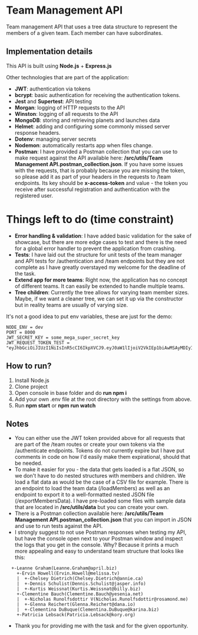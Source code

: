 # Team Management API

Team management API that uses a tree data structure to represent the members of a given team. Each member can have subordinates.

## Implementation details

This API is built using **Node.js** + **Express.js**

Other technologies that are part of the application:
- **JWT**: authentication via tokens
- **bcrypt**: basic authentication for receiving the authentication tokens.
- **Jest** and **Supertest**: API testing
- **Morgan**: logging of HTTP requests to the API
- **Winston**: logging of all requests to the API
- **MongoDB**: storing and retrieving planets and launches data
- **Helmet**: adding and configuring some commonly missed server response headers.
- **Dotenv**: managing server secrets
- **Nodemon**: automatically restarts app when files change.
- **Postman**: I have provided a Postman collection that you can use to make request against the API available here: **/src/utils/Team Management API.postman_collection.json**. If you have some issues with the requests, that is probably because you are missing the token, so please add it as part of your headers in the requests to /team endpoints. Its key should be **x-access-token** and value - the token you receive after successful registration and authentication with the registered user.

# Things left to do (time constraint)
- **Error handling & validation**: I have added basic validation for the sake of showcase, but there are more edge cases to test and there is the need for a global error handler to prevent the application from crashing.
- **Tests**: I have laid out the structure for unit tests of the team manager and API tests for /authentication and /team endpoints but they are not complete as I have greatly overstayed my welcome for the deadline of the task. 
- **Extend app for more teams**: Right now, the application has no concept of different teams. It can easily be extended to handle multiple teams.
- **Tree children**: Currently the tree allows for varying team member sizes. Maybe, if we want a cleaner tree, we can set it up via the constructor but in reality teams are usually of varying size.


It's not a good idea to put env variables, these are just for the demo:
```
NODE_ENV = dev
PORT = 8000
JWT_SECRET_KEY = some_mega_super_secret_key
JWT_REQUEST_TOKEN_TEST = "eyJhbGciOiJIUzI1NiIsInR5cCI6IkpXVCJ9.eyJ0aW1lIjoiV2VkIEp1biAwMSAyMDIyIDEzOjE1OjQwIEdNVCswMzAwIChFYXN0ZXJuIEV1cm9wZWFuIFN1bW1lciBUaW1lKSIsInVzZXJJZCI6MTIsImlhdCI6MTY1NDA3ODU0MH0.gP2pI3NhRBDVulMSdbKxT9OOOO0P2FAv5vnIfOZjve8";
```

## How to run?

1. Install Node.js
2. Clone project
3. Open console in base folder and do **run npm i**
4. Add your own .env file at the root directory with the settings from above.
5. Run **npm start** or **npm run watch** 

## Notes

- You can either use the JWT token provided above for all requests that are part of the /team routes or create your own tokens via the /authenticate endpoints. Tokens do not currently expire but I have put comments in code on how I'd easily make them expirational, should that be needed.
- To make it easier for you - the data that gets loaded is a flat JSON, so we don't have to do nested structures with members and children. We load a flat data as would be the case of a CSV file for example. There is an endpoint to load the team data (/loadMembers) as well as an endpoint to export it to a well-formatted nested JSON file (/exportMembersData). I have pre-loaded some files with sample data that are located in **/src/utils/data** but you can create your own.
- There is a Postman collection available here: **/src/utils/Team Management API.postman_collection.json** that you can import in JSON and use to run tests against the API.
- I strongly suggest to not use Postman responses when testing my API, but have the console open next to your Postman window and inspect the logs that you get in the console. Why? Because it prints a much more appealing and easy to understand team structure that looks like this:

```
  +-Leanne Graham(Leanne.Graham@april.biz)
    +-Ervin Howell(Ervin.Howell@melissa.tv)
    |  +-Chelsey Dietrich(Chelsey.Dietrich@annie.ca)
    |  +-Dennis Schulist(Dennis.Schulist@jasper.info)
    |  +-Kurtis Weissnat(Kurtis.Weissnat@billy.biz)
    +-Clementine Bauch(Clementine.Bauch@yesenia.net)
    |  +-Nicholas Runolfsdottir V(Nicholas.Runolfsdottir@rosamond.me)       
    |  +-Glenna Reichert(Glenna.Reichert@dana.io)
    |  +-Clementina DuBuque(Clementina.DuBuque@karina.biz)
    +-Patricia Lebsack(Patricia.Lebsack@kory.org)
```
- Thank you for providing me with the task and for the given opportunity.
